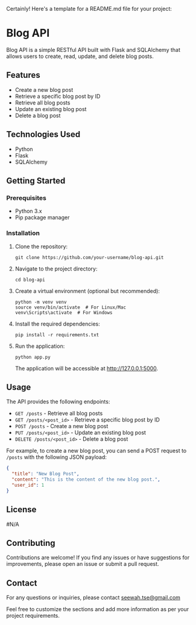 Certainly! Here's a template for a README.md file for your project:

# Blog API

Blog API is a simple RESTful API built with Flask and SQLAlchemy that allows users to create, read, update, and delete blog posts.

## Features

- Create a new blog post
- Retrieve a specific blog post by ID
- Retrieve all blog posts
- Update an existing blog post
- Delete a blog post

## Technologies Used

- Python
- Flask
- SQLAlchemy

## Getting Started

### Prerequisites

- Python 3.x
- Pip package manager

### Installation

1. Clone the repository:

   ```
   git clone https://github.com/your-username/blog-api.git
   ```

2. Navigate to the project directory:

   ```
   cd blog-api
   ```

3. Create a virtual environment (optional but recommended):

   ```
   python -m venv venv
   source venv/bin/activate  # For Linux/Mac
   venv\Scripts\activate  # For Windows
   ```

4. Install the required dependencies:

   ```
   pip install -r requirements.txt
   ```

5. Run the application:

   ```
   python app.py
   ```

   The application will be accessible at http://127.0.0.1:5000.

## Usage

The API provides the following endpoints:

- `GET /posts` - Retrieve all blog posts
- `GET /posts/<post_id>` - Retrieve a specific blog post by ID
- `POST /posts` - Create a new blog post
- `PUT /posts/<post_id>` - Update an existing blog post
- `DELETE /posts/<post_id>` - Delete a blog post

For example, to create a new blog post, you can send a POST request to `/posts` with the following JSON payload:

```json
{
  "title": "New Blog Post",
  "content": "This is the content of the new blog post.",
  "user_id": 1
}
```

## License

#N/A

## Contributing

Contributions are welcome! If you find any issues or have suggestions for improvements, please open an issue or submit a pull request.

## Contact

For any questions or inquiries, please contact seewah.tse@gmail.com

Feel free to customize the sections and add more information as per your project requirements.